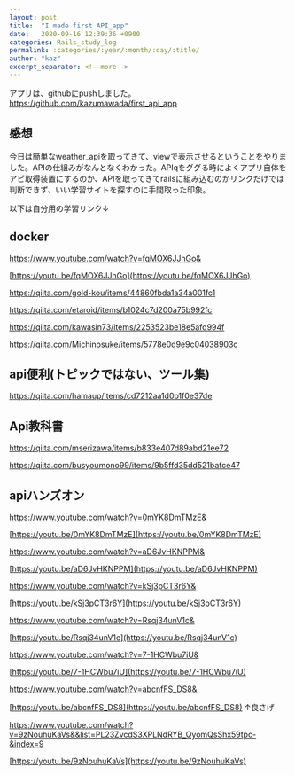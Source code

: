```yaml
---
layout: post
title:  "I made first API_app"
date:   2020-09-16 12:39:36 +0900
categories: Rails_study_log
permalink: :categories/:year/:month/:day/:title/
author: "kaz"
excerpt_separator: <!--more-->
---
```


<!--more-->

アプリは、githubにpushしました。
https://github.com/kazumawada/first_api_app

## 感想
今日は簡単なweather_apiを取ってきて、viewで表示させるということをやりました。APIの仕組みがなんとなくわかった。APIqをググる時によくアプリ自体をアピ取得装置にするのか、APIを取ってきてrailsに組み込むのかリンクだけでは判断できず、いい学習サイトを探すのに手間取った印象。


以下は自分用の学習リンク↓
    
## docker

https://www.youtube.com/watch?v=fqMOX6JJhGo&


[https://youtu.be/fqMOX6JJhGo](https://youtu.be/fqMOX6JJhGo)

https://qiita.com/gold-kou/items/44860fbda1a34a001fc1

https://qiita.com/etaroid/items/b1024c7d200a75b992fc

https://qiita.com/kawasin73/items/2253523be18e5afd994f

https://qiita.com/Michinosuke/items/5778e0d9e9c04038903c


## api便利(トピックではない、ツール集)

https://qiita.com/hamaup/items/cd7212aa1d0b1f0e37de


## Api教科書

https://qiita.com/mserizawa/items/b833e407d89abd21ee72

https://qiita.com/busyoumono99/items/9b5ffd35dd521bafce47


## apiハンズオン

https://www.youtube.com/watch?v=0mYK8DmTMzE&


[https://youtu.be/0mYK8DmTMzE](https://youtu.be/0mYK8DmTMzE)


https://www.youtube.com/watch?v=aD6JvHKNPPM&


[https://youtu.be/aD6JvHKNPPM](https://youtu.be/aD6JvHKNPPM)


https://www.youtube.com/watch?v=kSj3pCT3r6Y&


[https://youtu.be/kSj3pCT3r6Y](https://youtu.be/kSj3pCT3r6Y)


https://www.youtube.com/watch?v=Rsqj34unV1c&


[https://youtu.be/Rsqj34unV1c](https://youtu.be/Rsqj34unV1c)


https://www.youtube.com/watch?v=7-1HCWbu7iU&


[https://youtu.be/7-1HCWbu7iU](https://youtu.be/7-1HCWbu7iU)

https://www.youtube.com/watch?v=abcnfFS_DS8&


[https://youtu.be/abcnfFS_DS8](https://youtu.be/abcnfFS_DS8)
↑良さげ

https://www.youtube.com/watch?v=9zNouhuKaVs&&list=PL23ZvcdS3XPLNdRYB_QyomQsShx59tpc-&index=9


[https://youtu.be/9zNouhuKaVs](https://youtu.be/9zNouhuKaVs)

